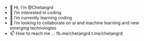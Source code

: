 - 👋 Hi, I’m @Chetangrd
- 👀 I’m interested in coding
- 🌱 I’m currently learning coding
- 💞️ I’m looking to collaborate on ai and machine learning and new emerging technologies
- 📫 How to reach me ... fb.me/chetangrd t.me/chetangrd

<!---
Chetangrd/Chetangrd is a ✨ special ✨ repository because its `README.md` (this file) appears on your GitHub profile.
You can click the Preview link to take a look at your changes.
--->
